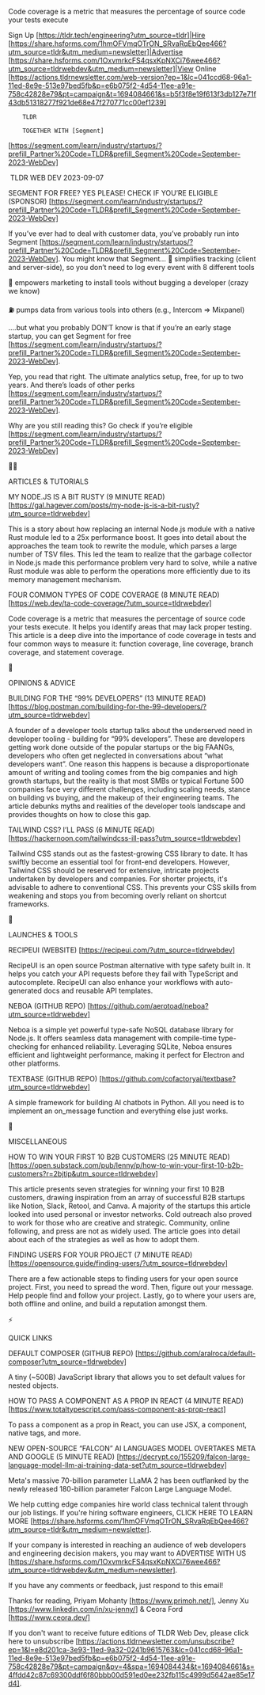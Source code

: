Code coverage is a metric that measures the percentage of source code
your tests execute  

Sign Up [https://tldr.tech/engineering?utm_source=tldr]|Hire
[https://share.hsforms.com/1hmOFVmqOTrON_SRvaRqEbQee466?utm_source=tldr&utm_medium=newsletter]|Advertise
[https://share.hsforms.com/1OxvmrkcFS4qsxKpNXCi76wee466?utm_source=tldrwebdev&utm_medium=newsletter]|View
Online
[https://actions.tldrnewsletter.com/web-version?ep=1&lc=041ccd68-96a1-11ed-8e9e-513e97bed5fb&p=e6b075f2-4d54-11ee-a91e-758c42828e79&pt=campaign&t=1694084661&s=b5f3f8e19f613f3db127e71f43db51318277f921de68e47f270771cc00ef1239]


		TLDR 

		TOGETHER WITH [Segment]
[https://segment.com/learn/industry/startups/?prefill_Partner%20Code=TLDR&prefill_Segment%20Code=September-2023-WebDev]

 TLDR WEB DEV 2023-09-07

SEGMENT FOR FREE? YES PLEASE! CHECK IF YOU’RE ELIGIBLE (SPONSOR)
[https://segment.com/learn/industry/startups/?prefill_Partner%20Code=TLDR&prefill_Segment%20Code=September-2023-WebDev]


If you’ve ever had to deal with customer data, you’ve probably run
into Segment
[https://segment.com/learn/industry/startups/?prefill_Partner%20Code=TLDR&prefill_Segment%20Code=September-2023-WebDev].
You might know that Segment…
🙌 simplifies tracking (client and server-side), so you don’t need
to log every event with 8 different tools

💪 empowers marketing to install tools without bugging a developer
(crazy we know)

⛽ pumps data from various tools into others (e.g., Intercom ⇒
Mixpanel)

….but what you probably DON’T know is that if you’re an early
stage startup, you can get Segment for free
[https://segment.com/learn/industry/startups/?prefill_Partner%20Code=TLDR&prefill_Segment%20Code=September-2023-WebDev].

Yep, you read that right. The ultimate analytics setup, free, for up
to two years. And there’s loads of other perks
[https://segment.com/learn/industry/startups/?prefill_Partner%20Code=TLDR&prefill_Segment%20Code=September-2023-WebDev].

Why are you still reading this? Go check if you’re eligible
[https://segment.com/learn/industry/startups/?prefill_Partner%20Code=TLDR&prefill_Segment%20Code=September-2023-WebDev]

🧑‍💻 

ARTICLES & TUTORIALS

MY NODE.JS IS A BIT RUSTY (9 MINUTE READ)
[https://gal.hagever.com/posts/my-node-js-is-a-bit-rusty?utm_source=tldrwebdev]


This is a story about how replacing an internal Node.js module with a
native Rust module led to a 25x performance boost. It goes into detail
about the approaches the team took to rewrite the module, which parses
a large number of TSV files. This led the team to realize that the
garbage collector in Node.js made this performance problem very hard
to solve, while a native Rust module was able to perform the
operations more efficiently due to its memory management mechanism. 

FOUR COMMON TYPES OF CODE COVERAGE (8 MINUTE READ)
[https://web.dev/ta-code-coverage/?utm_source=tldrwebdev] 

Code coverage is a metric that measures the percentage of source code
your tests execute. It helps you identify areas that may lack proper
testing. This article is a deep dive into the importance of code
coverage in tests and four common ways to measure it: function
coverage, line coverage, branch coverage, and statement coverage. 

🧠 

OPINIONS & ADVICE

BUILDING FOR THE “99% DEVELOPERS” (13 MINUTE READ)
[https://blog.postman.com/building-for-the-99-developers/?utm_source=tldrwebdev]


A founder of a developer tools startup talks about the underserved
need in developer tooling - building for “99% developers”. These
are developers getting work done outside of the popular startups or
the big FAANGs, developers who often get neglected in conversations
about “what developers want”. One reason this happens is because a
disproportionate amount of writing and tooling comes from the big
companies and high growth startups, but the reality is that most SMBs
or typical Fortune 500 companies face very different challenges,
including scaling needs, stance on building vs buying, and the makeup
of their engineering teams. The article debunks myths and realities of
the developer tools landscape and provides thoughts on how to close
this gap. 

TAILWIND CSS? I’LL PASS (6 MINUTE READ)
[https://hackernoon.com/tailwindcss-ill-pass?utm_source=tldrwebdev] 

Tailwind CSS stands out as the fastest-growing CSS library to date. It
has swiftly become an essential tool for front-end developers.
However, Tailwind CSS should be reserved for extensive, intricate
projects undertaken by developers and companies. For shorter projects,
it's advisable to adhere to conventional CSS. This prevents your CSS
skills from weakening and stops you from becoming overly reliant on
shortcut frameworks. 

🚀 

LAUNCHES & TOOLS

RECIPEUI (WEBSITE) [https://recipeui.com/?utm_source=tldrwebdev] 

RecipeUI is an open source Postman alternative with type safety built
in. It helps you catch your API requests before they fail with
TypeScript and autocomplete. RecipeUI can also enhance your workflows
with auto-generated docs and reusable API templates. 

NEBOA (GITHUB REPO)
[https://github.com/aerotoad/neboa?utm_source=tldrwebdev] 

Neboa is a simple yet powerful type-safe NoSQL database library for
Node.js. It offers seamless data management with compile-time
type-checking for enhanced reliability. Leveraging SQLite, Neboa
ensures efficient and lightweight performance, making it perfect for
Electron and other platforms. 

TEXTBASE (GITHUB REPO)
[https://github.com/cofactoryai/textbase?utm_source=tldrwebdev] 

A simple framework for building AI chatbots in Python. All you need is
to implement an on_message function and everything else just works. 

🎁 

MISCELLANEOUS

HOW TO WIN YOUR FIRST 10 B2B CUSTOMERS (25 MINUTE READ)
[https://open.substack.com/pub/lenny/p/how-to-win-your-first-10-b2b-customers?r=2bjtip&utm_source=tldrwebdev]


This article presents seven strategies for winning your first 10 B2B
customers, drawing inspiration from an array of successful B2B
startups like Notion, Slack, Retool, and Canva. A majority of the
startups this article looked into used personal or investor networks.
Cold outreach also proved to work for those who are creative and
strategic. Community, online following, and press are not as widely
used. The article goes into detail about each of the strategies as
well as how to adopt them. 

FINDING USERS FOR YOUR PROJECT (7 MINUTE READ)
[https://opensource.guide/finding-users/?utm_source=tldrwebdev] 

There are a few actionable steps to finding users for your open source
project. First, you need to spread the word. Then, figure out your
message. Help people find and follow your project. Lastly, go to where
your users are, both offline and online, and build a reputation
amongst them. 

⚡ 

QUICK LINKS

DEFAULT COMPOSER (GITHUB REPO)
[https://github.com/aralroca/default-composer?utm_source=tldrwebdev] 

A tiny (~500B) JavaScript library that allows you to set default
values for nested objects. 

HOW TO PASS A COMPONENT AS A PROP IN REACT (4 MINUTE READ)
[https://www.totaltypescript.com/pass-component-as-prop-react] 

To pass a component as a prop in React, you can use JSX, a component,
native tags, and more. 

NEW OPEN-SOURCE “FALCON” AI LANGUAGES MODEL OVERTAKES META AND
GOOGLE (5 MINUTE READ)
[https://decrypt.co/155209/falcon-large-language-model-llm-ai-training-data-set?utm_source=tldrwebdev]


Meta's massive 70-billion parameter LLaMA 2 has been outflanked by the
newly released 180-billion parameter Falcon Large Language Model. 

 We help cutting edge companies hire world class technical talent
through our job listings. If you're hiring software engineers, CLICK
HERE TO LEARN MORE
[https://share.hsforms.com/1hmOFVmqOTrON_SRvaRqEbQee466?utm_source=tldr&utm_medium=newsletter].


If your company is interested in reaching an audience of web
developers and engineering decision makers, you may want to ADVERTISE
WITH US
[https://share.hsforms.com/1OxvmrkcFS4qsxKpNXCi76wee466?utm_source=tldrwebdev&utm_medium=newsletter].


If you have any comments or feedback, just respond to this email! 

Thanks for reading, 
Priyam Mohanty [https://www.primoh.net/], Jenny Xu
[https://www.linkedin.com/in/xu-jenny/] & Ceora Ford
[https://www.ceora.dev/] 

If you don't want to receive future editions of TLDR Web Dev,
please click here to unsubscribe
[https://actions.tldrnewsletter.com/unsubscribe?ep=1&l=e8d201ca-3e93-11ed-9a32-0241b9615763&lc=041ccd68-96a1-11ed-8e9e-513e97bed5fb&p=e6b075f2-4d54-11ee-a91e-758c42828e79&pt=campaign&pv=4&spa=1694084434&t=1694084661&s=4ffdd42c87c69300ddf6f80bbb00d591ed0ee232fb115c4999d5642ae85e17d4].

 